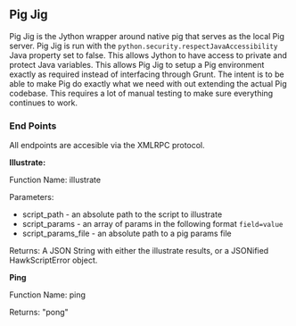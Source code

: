 ## Pig Jig ##

Pig Jig is the Jython wrapper around native pig that serves as the local Pig server. Pig Jig is run with the `python.security.respectJavaAccessibility` Java property set to false. This allows Jython to have access to private and protect Java variables. This allows Pig Jig to setup a Pig environment exactly as required instead of interfacing through Grunt. The intent is to be able to make Pig do exactly what we need with out extending the actual Pig codebase. This requires a lot of manual testing to make sure everything continues to work.

### End Points ###

All endpoints are accesible via the XMLRPC protocol.

**Illustrate:**

Function Name: illustrate

Parameters: 
* script_path - an absolute path to the script to illustrate
* script_params - an array of params in the following format `field=value`
* script_params_file - an absolute path to a pig params file

Returns: A JSON String with either the illustrate results, or a JSONified HawkScriptError object.

**Ping**

Function Name: ping

Returns: "pong"
